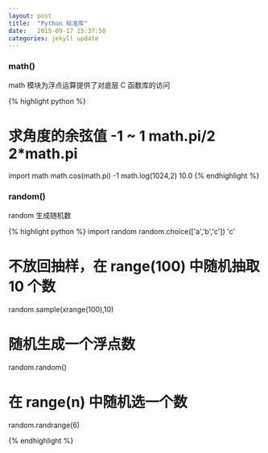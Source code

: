 ```yaml
---
layout: post
title:  "Python 标准库"
date:   2015-09-17 15:37:50
categories: jekyll update
---
```


### math()

math 模块为浮点运算提供了对底层 C 函数库的访问

{% highlight python %}
# 求角度的余弦值 -1 ~ 1 math.pi/2  2*math.pi
import math
math.cos(math.pi)
-1
math.log(1024,2)
10.0
{% endhighlight %}

### random()

random 生成随机数

{% highlight python %}
import random
random.choice(['a','b','c'])
'c'
# 不放回抽样，在 range(100) 中随机抽取 10 个数
random.sample(xrange(100),10)
# 随机生成一个浮点数
random.random()
# 在 range(n) 中随机选一个数
random.randrange(6)

{% endhighlight %}
